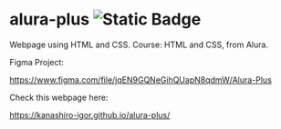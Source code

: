 # alura-plus ![Static Badge](https://img.shields.io/badge/License-MIT-blue)

Webpage using HTML and CSS. Course: HTML and CSS, from Alura.

Figma Project:

https://www.figma.com/file/jqEN9GQNeGihQUapN8qdmW/Alura-Plus

Check this webpage here:

https://kanashiro-igor.github.io/alura-plus/
